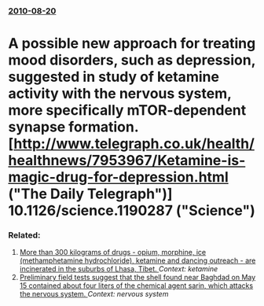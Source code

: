 ### [2010-08-20](/news/2010/08/20/index.md)

# A possible new approach for treating mood disorders, such as depression, suggested in study of ketamine activity with the nervous system, more specifically mTOR-dependent synapse formation. [http://www.telegraph.co.uk/health/healthnews/7953967/Ketamine-is-magic-drug-for-depression.html ("The Daily Telegraph")] 10.1126/science.1190287 ("Science")




### Related:

1. [More than 300 kilograms of drugs - opium, morphine, ice (methamphetamine hydrochloride), ketamine and dancing outreach - are incinerated in the suburbs of Lhasa, Tibet. ](/news/2010/07/1/more-than-300-kilograms-of-drugs-opium-morphine-ice-methamphetamine-hydrochloride-ketamine-and-dancing-outreach-are-incinerated-in.md) _Context: ketamine_
2. [ Preliminary field tests suggest that the shell found near Baghdad on May 15 contained about four liters of the chemical agent sarin, which attacks the nervous system. ](/news/2004/05/18/preliminary-field-tests-suggest-that-the-shell-found-near-baghdad-on-may-15-contained-about-four-liters-of-the-chemical-agent-sarin-which.md) _Context: nervous system_
